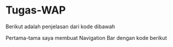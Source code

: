 # Tugas-WAP

Berikut adalah penjelasan dari kode dibawah

Pertama-tama saya membuat Navigation Bar dengan kode berikut

